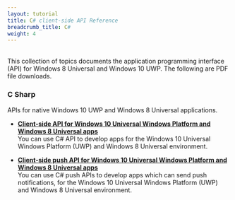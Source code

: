 ```yaml
---
layout: tutorial
title: C# client-side API Reference
breadcrumb_title: C#
weight: 4
---
```

<!-- NLS_CHARSET=UTF-8 -->
<br/>
This collection of topics documents the application programming interface (API) for Windows 8 Universal and Windows 10 UWP.  
The following are PDF file downloads.

### C Sharp
APIs for native Windows 10 UWP and Windows 8 Universal applications.
* **[Client-side API for Windows 10 Universal Windows Platform and Windows 8 Universal apps](http://public.dhe.ibm.com/software/products/en/MobileFirstPlatform/docs/v800/mfpf_csharp_win8_native_client_api.pdf)**  
    You can use C# API to develop apps for the Windows 10 Universal Windows Platform (UWP) and Windows 8 Universal environment.

* **[Client-side push API for Windows 10 Universal Windows Platform and Windows 8 Universal apps](http://public.dhe.ibm.com/software/products/en/MobileFirstPlatform/docs/v800/mfpf_csharp_win8_native_client_push_api.pdf)**  
    You can use C# push APIs to develop apps which can send push notifications, for the Windows 10 Universal Windows Platform (UWP) and Windows 8 Universal environment.
